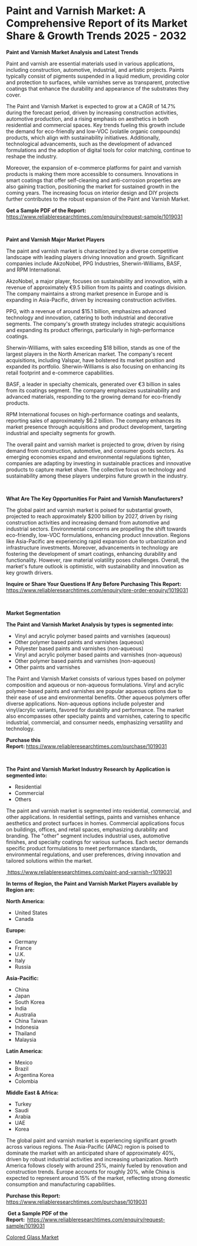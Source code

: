 <p><h1>Paint and Varnish Market: A Comprehensive Report of its Market Share & Growth Trends 2025 - 2032</h1></p><p><strong>Paint and Varnish Market Analysis and Latest Trends</strong></p>
<p><p>Paint and varnish are essential materials used in various applications, including construction, automotive, industrial, and artistic projects. Paints typically consist of pigments suspended in a liquid medium, providing color and protection to surfaces, while varnishes serve as transparent, protective coatings that enhance the durability and appearance of the substrates they cover.</p><p>The Paint and Varnish Market is expected to grow at a CAGR of 14.7% during the forecast period, driven by increasing construction activities, automotive production, and a rising emphasis on aesthetics in both residential and commercial spaces. Key trends fueling this growth include the demand for eco-friendly and low-VOC (volatile organic compounds) products, which align with sustainability initiatives. Additionally, technological advancements, such as the development of advanced formulations and the adoption of digital tools for color matching, continue to reshape the industry.</p><p>Moreover, the expansion of e-commerce platforms for paint and varnish products is making them more accessible to consumers. Innovations in smart coatings that offer self-cleaning and anti-corrosion properties are also gaining traction, positioning the market for sustained growth in the coming years. The increasing focus on interior design and DIY projects further contributes to the robust expansion of the Paint and Varnish Market.</p></p>
<p><strong>Get a Sample PDF of the Report:&nbsp;</strong> <a href="https://www.reliableresearchtimes.com/enquiry/request-sample/1019031?utm_campaign=3187&utm_medium=2&utm_source=Github&utm_content=ia&utm_term=01042025&utm_id=paint-and-varnish">https://www.reliableresearchtimes.com/enquiry/request-sample/1019031</a></p>
<p>&nbsp;</p>
<p><strong>Paint and Varnish Major Market Players</strong></p>
<p><p>The paint and varnish market is characterized by a diverse competitive landscape with leading players driving innovation and growth. Significant companies include AkzoNobel, PPG Industries, Sherwin-Williams, BASF, and RPM International.</p><p>AkzoNobel, a major player, focuses on sustainability and innovation, with a revenue of approximately €9.5 billion from its paints and coatings division. The company maintains a strong market presence in Europe and is expanding in Asia-Pacific, driven by increasing construction activities.</p><p>PPG, with a revenue of around $15.1 billion, emphasizes advanced technology and innovation, catering to both industrial and decorative segments. The company's growth strategy includes strategic acquisitions and expanding its product offerings, particularly in high-performance coatings.</p><p>Sherwin-Williams, with sales exceeding $18 billion, stands as one of the largest players in the North American market. The company's recent acquisitions, including Valspar, have bolstered its market position and expanded its portfolio. Sherwin-Williams is also focusing on enhancing its retail footprint and e-commerce capabilities.</p><p>BASF, a leader in specialty chemicals, generated over €3 billion in sales from its coatings segment. The company emphasizes sustainability and advanced materials, responding to the growing demand for eco-friendly products.</p><p>RPM International focuses on high-performance coatings and sealants, reporting sales of approximately $6.2 billion. The company enhances its market presence through acquisitions and product development, targeting industrial and specialty segments for growth.</p><p>The overall paint and varnish market is projected to grow, driven by rising demand from construction, automotive, and consumer goods sectors. As emerging economies expand and environmental regulations tighten, companies are adapting by investing in sustainable practices and innovative products to capture market share. The collective focus on technology and sustainability among these players underpins future growth in the industry.</p></p>
<p>&nbsp;</p>
<p><strong>What Are The Key Opportunities For Paint and Varnish Manufacturers?</strong></p>
<p><p>The global paint and varnish market is poised for substantial growth, projected to reach approximately $200 billion by 2027, driven by rising construction activities and increasing demand from automotive and industrial sectors. Environmental concerns are propelling the shift towards eco-friendly, low-VOC formulations, enhancing product innovation. Regions like Asia-Pacific are experiencing rapid expansion due to urbanization and infrastructure investments. Moreover, advancements in technology are fostering the development of smart coatings, enhancing durability and functionality. However, raw material volatility poses challenges. Overall, the market's future outlook is optimistic, with sustainability and innovation as key growth drivers.</p></p>
<p><strong>Inquire or Share Your Questions If Any Before Purchasing This Report:</strong> <a href="https://www.reliableresearchtimes.com/enquiry/pre-order-enquiry/1019031?utm_campaign=3187&utm_medium=2&utm_source=Github&utm_content=ia&utm_term=01042025&utm_id=paint-and-varnish">https://www.reliableresearchtimes.com/enquiry/pre-order-enquiry/1019031</a></p>
<p>&nbsp;</p>
<p><strong>Market Segmentation</strong></p>
<p><strong>The Paint and Varnish Market Analysis by types is segmented into:</strong></p>
<p><ul><li>Vinyl and acrylic polymer based paints and varnishes (aqueous)</li><li>Other polymer based paints and varnishes (aqueous)</li><li>Polyester based paints and varnishes (non-aqueous)</li><li>Vinyl and acrylic polymer based paints and varnishes (non-aqueous)</li><li>Other polymer based paints and varnishes (non-aqueous)</li><li>Other paints and varnishes</li></ul></p>
<p><p>The Paint and Varnish Market consists of various types based on polymer composition and aqueous or non-aqueous formulations. Vinyl and acrylic polymer-based paints and varnishes are popular aqueous options due to their ease of use and environmental benefits. Other aqueous polymers offer diverse applications. Non-aqueous options include polyester and vinyl/acrylic variants, favored for durability and performance. The market also encompasses other specialty paints and varnishes, catering to specific industrial, commercial, and consumer needs, emphasizing versatility and technology.</p></p>
<p><strong>Purchase this Report:&nbsp;</strong><a href="https://www.reliableresearchtimes.com/purchase/1019031?utm_campaign=3187&utm_medium=2&utm_source=Github&utm_content=ia&utm_term=01042025&utm_id=paint-and-varnish">https://www.reliableresearchtimes.com/purchase/1019031</a></p>
<p>&nbsp;</p>
<p><strong>The Paint and Varnish Market Industry Research by Application is segmented into:</strong></p>
<p><ul><li>Residential</li><li>Commercial</li><li>Others</li></ul></p>
<p><p>The paint and varnish market is segmented into residential, commercial, and other applications. In residential settings, paints and varnishes enhance aesthetics and protect surfaces in homes. Commercial applications focus on buildings, offices, and retail spaces, emphasizing durability and branding. The "other" segment includes industrial uses, automotive finishes, and specialty coatings for various surfaces. Each sector demands specific product formulations to meet performance standards, environmental regulations, and user preferences, driving innovation and tailored solutions within the market.</p></p>
<p><a href="https://www.reliableresearchtimes.com/paint-and-varnish-r1019031?utm_campaign=3187&utm_medium=2&utm_source=Github&utm_content=ia&utm_term=01042025&utm_id=paint-and-varnish">&nbsp;https://www.reliableresearchtimes.com/paint-and-varnish-r1019031</a></p>
<p><strong>In terms of Region, the Paint and Varnish Market Players available by Region are:</strong></p>
<p>
    <p> <strong> North America: </strong>
        <ul>
            <li>United States</li>
            <li>Canada</li>
        </ul>
        </p> 
    <p> <strong> Europe: </strong>
        <ul>
            <li>Germany</li>
            <li>France</li>
            <li>U.K.</li>
            <li>Italy</li>
            <li>Russia</li>
        </ul>
        </p> 
    <p> <strong> Asia-Pacific: </strong>
        <ul>
            <li>China</li>
            <li>Japan</li>
            <li>South Korea</li>
            <li>India</li>
            <li>Australia</li>
            <li>China Taiwan</li>
            <li>Indonesia</li>
            <li>Thailand</li>
            <li>Malaysia</li>
        </ul>
        </p> 
    <p> <strong> Latin America: </strong>
        <ul>
            <li>Mexico</li>
            <li>Brazil</li>
            <li>Argentina Korea</li>
            <li>Colombia</li>
        </ul>
        </p> 
    <p> <strong> Middle East & Africa: </strong>
        <ul>
            <li>Turkey</li>
            <li>Saudi</li>
            <li>Arabia</li>
            <li>UAE</li>
            <li>Korea</li>
        </ul>
    </p>
    </p>
<p><p>The global paint and varnish market is experiencing significant growth across various regions. The Asia-Pacific (APAC) region is poised to dominate the market with an anticipated share of approximately 40%, driven by robust industrial activities and increasing urbanization. North America follows closely with around 25%, mainly fueled by renovation and construction trends. Europe accounts for roughly 20%, while China is expected to represent around 15% of the market, reflecting strong domestic consumption and manufacturing capabilities.</p></p>
<p><strong>Purchase this Report: </strong><a href="https://www.reliableresearchtimes.com/purchase/1019031?utm_campaign=3187&utm_medium=2&utm_source=Github&utm_content=ia&utm_term=01042025&utm_id=paint-and-varnish">https://www.reliableresearchtimes.com/purchase/1019031</a></p>
<p>&nbsp;<strong>Get a Sample PDF of the Report:&nbsp;&nbsp;</strong><a href="https://www.reliableresearchtimes.com/enquiry/request-sample/1019031?utm_campaign=3187&utm_medium=2&utm_source=Github&utm_content=ia&utm_term=01042025&utm_id=paint-and-varnish">https://www.reliableresearchtimes.com/enquiry/request-sample/1019031</a></p>
<p><strong></strong></p>
<p><p><a href="https://github.com/lestymbango/Market-Research-Report-List-1/blob/main/colored-glass-market.md?utm_campaign=3187&utm_medium=2&utm_source=Github&utm_content=ia&utm_term=01042025&utm_id=paint-and-varnish">Colored Glass Market</a></p></p>